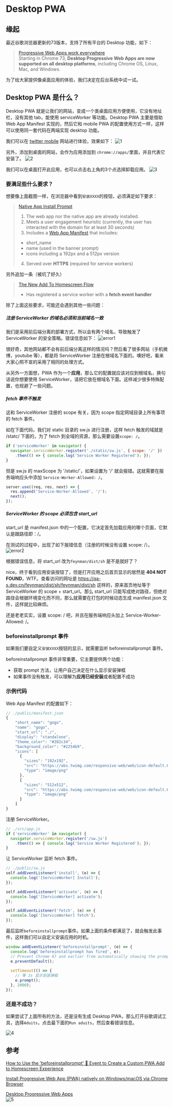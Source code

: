 # Desktop PWA

## 缘起
最近谷歌浏览器更新的73版本，支持了所有平台的 Desktop 功能，如下：
> [Progressive Web Apps work everywhere](https://developers.google.com/web/updates/2019/03/nic73#pwas-everywhere)  
> Starting in Chrome 73, **Desktop Progressive Web Apps are now supported on all desktop platforms**, including Chrome OS, Linux, Mac, and Windows.

为了给大家提供像桌面应用的体验，我们决定在后台系统中试一试。

## Desktop PWA 是什么？
Desktop PWA 就是让我们的网站，变成一个类桌面应用方便使用，它没有地址栏，没有其他 tab，能使用 serviceWorker 等功能。Desktop PWA 主要是借助 Web App Manifest 实现的，然后它和 mobile PWA 的配置使用方式一样，这样可以使用同一套代码在两端实现 desktop 功能。

我们可以在 [twitter mobile](https://mobile.twitter.com/) 网站进行体验，效果如下：
![1](https://github.com/104gogo/Invoker/raw/master/images/desktop/1.png)

另外，添加到桌面的网站，会作为应用添加到 `chrome://apps/`里面，并且代表它安装了。
![2](https://github.com/104gogo/Invoker/raw/master/images/desktop/2.png)

我们可以在桌面打开此应用，也可以点击右上角的3个点选择卸载应用。
![3](https://github.com/104gogo/Invoker/raw/master/images/desktop/3.png)

### 要满足些什么要求？
想要像上面截图一样，在浏览器中看到`安装XXXX`的按钮，必须满足如下要求：
> [Native App Install Prompt](https://developers.google.com/web/fundamentals/app-install-banners/native)
> 1. The web app nor the native app are already installed.
> 2. Meets a user engagement heuristic (currently, the user has interacted with the domain for at least 30 seconds)
> 3. Includes a [Web App Manifest](https://developers.google.com/web/fundamentals/web-app-manifest/) that includes:
>   - short_name
>   - name (used in the banner prompt)
>   - icons including a 192px and a 512px version
> 4. Served over **HTTPS** (required for service workers)

另外追加一条（被坑了好久）
> [The New Add To Homescreen Flow](https://love2dev.com/blog/beforeinstallprompt/)
> - Has registered a service worker with a **fetch event handler**

除了上面这些要求，可能还会遇到其他一些问题：

##### 注册 ServiceWorker 的域名必须和当前域名一致
我们是采用前后端分离的部署方式，所以会有两个域名，导致触发了 ServiceWorker 的安全策略。错误信息如下：
![error1](https://github.com/104gogo/Invoker/raw/master/images/desktop/error1.png)

很好奇，其他网站都不会有前后端分离这样的情况吗？然后看了很多网站（手机微博，youtube 等），都是将 ServiceWorker 注册在根域名下面的。噢好吧，看来大家心照不宣的采用了相同的处理方式。

从另外一方面想，PWA 作为一个**应用**，那么它的配置就应该对应到根域名，换句话说你想要使用 ServiceWorker，请把它放在根域名下面。这样减少很多特殊配置，也规避了一些问题。

##### fetch 事件不触发
这和 ServiceWorker 注册的 scope 有关，因为 scope 指定网域目录上所有事项的 fetch 事件。

如在下面代码，我们对 static 目录的 sw.js 进行注册，这样 fetch 触发的域就是 /statc/ 下面的，为了 fetch 到全域的资源，那么需要设置`scope: /`。
```javascript
if ('serviceWorker' in navigator) {
  navigator.serviceWorker.register('./static/sw.js', { scope: '/' })
    .then(() => { console.log('Service Worker Registered'); });
}
```
但是 sw.js 的 maxScope 为 '/static/'，如果设置为 '/' 就会报错。这就需要在服务端响应头中添加 `Service-Worker-Allowed: /`。
```javascript
server.use((req, res, next) => {
  res.append('Service-Worker-Allowed', '/');
  next();
});
```

##### ServiceWorker 的 scope 必须包含 start_url
start_url 是 manifest.json 中的一个配置，它决定首先加载应用的哪个页面，它默认是跟路径即：/。

在测试的过程中，出现了如下报错信息（注册的时候没有设置 scope: /）。
![error2](https://github.com/104gogo/Invoker/raw/master/images/desktop/error2.png)

根据错误信息，将 start_url 改为`feynman/dist/sh` 是不是就好了？

nice，终于看到应用安装按钮了，但是打开应用之后首页显示的居然是 **404 NOT FOUND**，WTF。查看访问的网址是 https://qa-s.dev.cn/feynman/dist/sh/feynman/dist/sh 这样的，原来首页地址等于 ServiceWorker 的 scope + start_url。那么 start_url 只能写成绝对路径，但绝对路径会根据环境变化而不同，那么就需要在打包的时候动态生成 manifest.json 文件，这样就比较麻烦。

还是老老实实，设置 scope: / 吧，并且在服务端响应头加上 Service-Worker-Allowed: /。


### beforeinstallprompt 事件
如果我们要自定义`安装XXXX`按钮的显示，就需要监听 beforeinstallprompt 事件。

beforeinstallprompt 事件非常重要，它主要提供两个功能：
- 获取 prompt 方法，让用户自己决定在什么显示安装弹框
- 如果事件没有触发，可以理解为**应用已经安装**或者配置不成功

### 示例代码
Web App Manifest 的配置如下：
```javascript
// ./public/manifest.json
{
    "short_name": "gogo",
    "name": "gogo",
    "start_url": "./",
    "display": "standalone",
    "theme_color": "#282c34",
    "background_color": "#2254b9",
    "icons": [
      {
        "sizes": "192x192",
        "src": "https://abs.twimg.com/responsive-web/web/icon-default.604e2486a34a2f6e1.png",
        "type": "image/png"
      },
      {
        "sizes": "512x512",
        "src": "https://abs.twimg.com/responsive-web/web/icon-default.604e2486a34a2f6e1.png",
        "type": "image/png"
      }
    ]
}
```
注册 ServiceWorker。
```javascript
// ./src/app.js
if ('serviceWorker' in navigator) {
  navigator.serviceWorker.register('/sw.js')
    .then(() => { console.log('Service Worker Registered'); });
}
```
让 ServiceWorker 监听 fetch 事件。
```javascript
// ./public/sw.js
self.addEventListener('install', (e) => {
  console.log('[ServiceWorker] Install');
});

self.addEventListener('activate', (e) => {
  console.log('[ServiceWorker] activate');
});

self.addEventListener('fetch', (e) => {
  console.log('[ServiceWorker] fetch');
});
```
最后监听`beforeinstallprompt`事件。如果上面的条件都满足了，就会触发此事件，这样我们可以自定义安装应用的时机。
```javascript
window.addEventListener('beforeinstallprompt', (e) => {
  console.log('beforeinstallprompt has fired', e);
  // Prevent Chrome 67 and earlier from automatically showing the prompt
  e.preventDefault();
  
  setTimeout(() => {
    // 等 2s 显示安装弹框
    e.prompt();
  }, 2000);
});
```

### 还是不成功？
如果尝试了上面所有的方法，还是没有生成 Desktop PWA，那么打开谷歌调试工具，选择`Aduits`，点击最下面的`Run aduits`，然后查看错误信息。


![4](https://github.com/104gogo/Invoker/raw/master/images/desktop/4.png)

## 参考
[How to Use the 'beforeinstallprompt' 🔔 Event to Create a Custom PWA Add to Homescreen Experience](https://love2dev.com/blog/beforeinstallprompt)  

[Install Progressive Web App (PWA) natively on Windows/macOS via Chrome Browser](https://medium.com/@dhormale/install-pwa-on-windows-desktop-via-google-chrome-browser-6907c01eebe4)  

[Desktop Progressive Web Apps](https://developers.google.com/web/progressive-web-apps/desktop)   
![5](https://github.com/104gogo/Invoker/raw/master/images/desktop/5.png)


